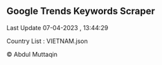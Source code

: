 

## Google Trends Keywords Scraper 
 
Last Update 07-04-2023 , 13:44:29

Country List :
VIETNAM.json



© Abdul Muttaqin 
